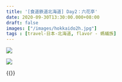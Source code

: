 ```yaml
---
title: '[食道鉄道北海道] Day2：六花亭'
date: 2020-09-30T13:30:00.000+08:00
draft: false
images: ["/images/hokkaido2h.jpg"]
tags : [travel-日本-北海道, flavor - 螞蟻族]
---
```



 
![](/images/hokkaido2h.jpg)



![](/images/kaguyahime013.jpg)


  
  
{{<hokkaido>}}
